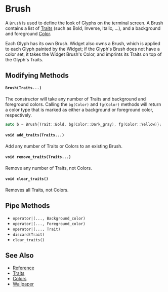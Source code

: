 # Brush

A `Brush` is used to define the look of Glyphs on the terminal screen. A
Brush contains a list of [Traits](traits.md) (such as Bold, Inverse, Italic,
...), and a background and foreground [Color](colors.md).

Each Glyph has its own Brush. Widget also owns a Brush, which is applied to each
Glyph painted by the Widget; if the Glyph's Brush does not have a color set, it
takes the Widget Brush's Color, and imprints its Traits on top of the Glyph's
Traits.

## Modifying Methods

#### `Brush(Traits...)`

The constructor will take any number of Traits and background and foreground
colors. Calling the `bg(Color)` and `fg(Color)` methods will return a color type
that is marked as either a background or foreground color, respectively.

```cpp
auto b = Brush{Trait::Bold, bg(Color::Dark_gray), fg(Color::Yellow)};
```

#### `void add_traits(Traits...)`

Add any number of Traits or Colors to an existing Brush.

#### `void remove_traits(Traits...)`

Remove any number of Traits, not Colors.

#### `void clear_traits()`

Removes all Traits, not Colors.

## Pipe Methods

-   `operator|(..., Background_color)`
-   `operator|(..., Foreground_color)`
-   `operator|(..., Trait)`
-   `discard(Trait)`
-   `clear_traits()`

## See Also

-   [Reference](https://a-n-t-h-o-n-y.github.io/TermOx/classox_1_1Brush.html)
-   [Traits](traits.md)
-   [Colors](colors.md)
-   [Wallpaper](wallpaper.md)
